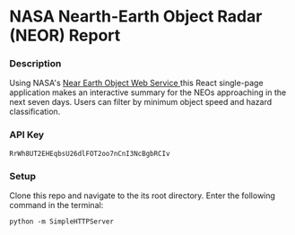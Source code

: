 # NASA Nearth-Earth Object Radar (NEOR) Report

### Description
Using NASA's <a href="https://api.nasa.gov/api.html#NeoWS"> Near Earth Object Web Service </a> this React single-page application makes an interactive summary for the NEOs approaching in the next seven days. Users can filter by minimum object speed and hazard classification.

### API Key
```
RrWh8UT2EHEqbsU26dlFOT2oo7nCnI3NcBgbRCIv
```

### Setup
Clone this repo and navigate to the its root directory. Enter the following command in the terminal:
```
python -m SimpleHTTPServer
```
